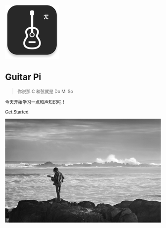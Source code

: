 ![logo](_media/logo.png)

# Guitar Pi

> 你说那 C 和弦就是 Do Mi So

今天开始学习一点和声知识吧！

<!-- [GitHub](https://github.com/docsifyjs/docsify/) -->

[Get Started](#写在前面)

<!-- 背景图片 -->

![](_media/bg.jpg)
